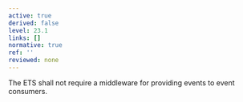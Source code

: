 ```yaml
---
active: true
derived: false
level: 23.1
links: []
normative: true
ref: ''
reviewed: none
---
```


The ETS shall not require a middleware for providing events to event consumers.

